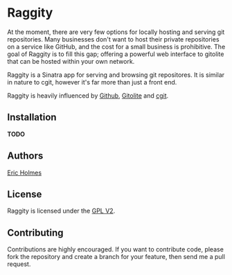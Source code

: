 # Raggity
At the moment, there are very few options for locally hosting and
serving git repositories. Many businesses don't want to host their
private repositories on a service like GitHub, and the cost for a
small business is prohibitive. The goal of Raggity is to fill this
gap; offering a powerful web interface to gitolite that can be hosted
within your own network.

Raggity is a Sinatra app for serving and browsing git repositores. It
is similar in nature to cgit, however it's far more than just a front
end.

Raggity is heavily influenced by [Github](http://github.com),
[Gitolite](https://github.com/sitaramc/gitolite) and
[cgit](http://hjemli.net/git/cgit/).

## Installation
**TODO**

## Authors
[Eric Holmes](mailto:eric@ejholmes.net)

## License
Raggity is licensed under the [GPL V2](http://www.gnu.org/licenses/gpl-2.0.html).

## Contributing
Contributions are highly encouraged. If you want to contribute code,
please fork the repository and create a branch for your feature, then
send me a pull request.
